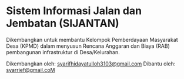 # Sistem Informasi Jalan dan Jembatan (SIJANTAN)

Dikembangkan untuk membantu Kelompok Pemberdayaan Masyarakat Desa (KPMD) dalam menyusun Rencana Anggaran dan Biaya (RAB) pembangunan infrastruktur di Desa/Kelurahan.

Dikembangkan oleh: syarifhidayatulloh3103@gmail.com
Dibantu oleh: syarrief@gmail.coM